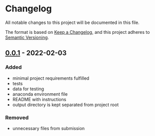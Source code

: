 # Changelog

All notable changes to this project will be documented in this file.

The format is based on [Keep a Changelog](https://keepachangelog.com/en/1.0.0/),
and this project adheres to [Semantic Versioning](https://semver.org/spec/v2.0.0.html).

## [0.0.1] - 2022-02-03

### Added

- minimal project requirements fulfilled
- tests
- data for testing
- anaconda environment file
- README with instructions
- output directory is kept separated from project root

### Removed
- unnecessary files from submission

[0.0.1]: https://github.com/marcospiau/ml-devops-eng-nanodegree-churn-prediction/releases/tag/0.0.1
